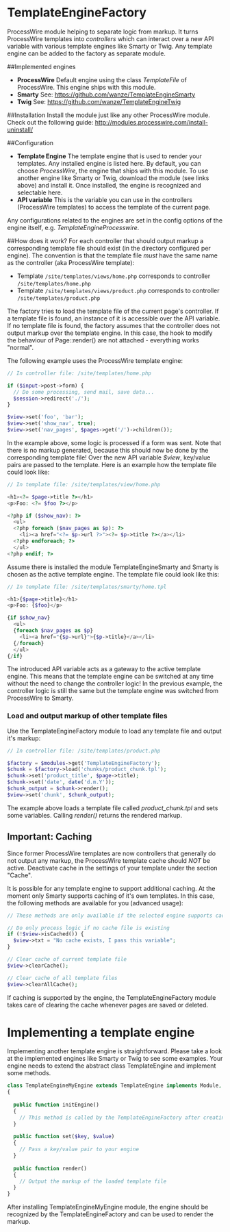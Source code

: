 TemplateEngineFactory
=====================
ProcessWire module helping to separate logic from markup. It turns ProcessWire templates into *controllers* which can interact over a new API variable with various template engines like Smarty or Twig. Any template engine can be added to the factory as separate module.

##Implemented engines
* **ProcessWire** Default engine using the class *TemplateFile* of ProcessWire. This engine ships with this module.
* **Smarty** See: https://github.com/wanze/TemplateEngineSmarty
* **Twig** See: https://github.com/wanze/TemplateEngineTwig

##Installation
Install the module just like any other ProcessWire module. Check out the following guide: http://modules.processwire.com/install-uninstall/

##Configuration
* **Template Engine** The template engine that is used to render your templates. Any installed engine is listed here. By default, you can choose *ProcessWire*, the engine that ships with this module. To use another engine like Smarty or Twig, download the module (see links above) and install it. Once installed, the engine is recognized and selectable here.
* **API variable** This is the variable you can use in the controllers (ProcessWire templates) to access the template of the current page.

Any configurations related to the engines are set in the config options of the engine itself, e.g. *TemplateEngineProcesswire*.

##How does it work?
For each controller that should output markup a corresponding template file should exist (in the directory configured per engine). The convention is that the template file *must* have the same name as the controller (aka ProcessWire template):

* Template `/site/templates/views/home.php` corresponds to controller `/site/templates/home.php`
* Template `/site/templates/views/product.php` corresponds to controller `/site/templates/product.php`

The factory tries to load the template file of the current page's controller. If a template file is found, an instance of it is accessible over the API variable. If no template file is found, the factory assumes that the controller does not output markup over the template engine. In this case, the hook to modify the behaviour of Page::render() are not attached - everything works "normal".

The following example uses the ProcessWire template engine:
```php
// In controller file: /site/templates/home.php

if ($input->post->form) {
  // Do some processing, send mail, save data...
  $session->redirect('./');
}

$view->set('foo', 'bar');
$view->set('show_nav', true);
$view->set('nav_pages', $pages->get('/')->children());
```
In the example above, some logic is processed if a form was sent. Note that there is no markup generated, because this should now be done by the corresponding template file! Over the new API variable *$view*, key/value pairs are passed to the template. Here is an example how the template file could look like:
```php
// In template file: /site/templates/view/home.php

<h1><?= $page->title ?></h1>
<p>Foo: <?= $foo ?></p>

<?php if ($show_nav): ?>
  <ul>
  <?php foreach ($nav_pages as $p): ?>
    <li><a href="<?= $p->url ?>"><?= $p->title ?></a></li>
  <?php endforeach; ?>
  </ul>
<?php endif; ?>
```
Assume there is installed the module TemplateEngineSmarty and Smarty is chosen as the active template engine. The template file could look like this:
```php
// In template file: /site/templates/smarty/home.tpl

<h1>{$page->title}</h1>
<p>Foo: {$foo}</p>

{if $show_nav}
  <ul>
  {foreach $nav_pages as $p}
    <li><a href="{$p->url}">{$p->title}</a></li>
  {/foreach}
  </ul>
{/if}
```
The introduced API variable acts as a gateway to the active template engine. This means that the template engine can be switched at any time without the need to change the controller logic! In the previous example, the controller logic is still the same but the template engine was switched from ProcessWire to Smarty. 

### Load and output markup of other template files
Use the TemplateEngineFactory module to load any template file and output it's markup:
```php
// In controller file: /site/templates/product.php

$factory = $modules->get('TemplateEngineFactory');
$chunk = $factory->load('chunks/product_chunk.tpl');
$chunk->set('product_title', $page->title);
$chunk->set('date', date('d.m.Y'));
$chunk_output = $chunk->render();
$view->set('chunk', $chunk_output);
```
The example above loads a template file called *product_chunk.tpl* and sets some variables. Calling *render()* returns the rendered markup.

## Important: Caching
Since former ProcessWire templates are now controllers that generally do not output any markup, the ProcessWire template cache should *NOT* be active. Deactivate cache in the settings of your template under the section "Cache".

It is possible for any template engine to support additional caching. At the moment only Smarty supports caching of it's own templates. In this case, the following methods are available for you (advanced usage):
```php
// These methods are only available if the selected engine supports caching!!

// Do only process logic if no cache file is existing
if (!$view->isCached()) {
  $view->txt = "No cache exists, I pass this variable";
}

// Clear cache of current template file
$view->clearCache();

// Clear cache of all template files
$view->clearAllCache();
```
If caching is supported by the engine, the TemplateEngineFactory module takes care of clearing the cache whenever pages are saved or deleted.

# Implementing a template engine
Implementing another template engine is straightforward. Please take a look at the implemented engines like Smarty or Twig to see some examples. Your engine needs to extend the abstract class TemplateEngine and implement some methods.
```php
class TemplateEngineMyEngine extends TemplateEngine implements Module, ConfigurableModule
{
  
  public function initEngine()
  {
    // This method is called by the TemplateEngineFactory after creating an instance. Setup the engine here.
  }
  
  public function set($key, $value)
  {
    // Pass a key/value pair to your engine
  }
  
  public function render()
  {
    // Output the markup of the loaded template file
  }
}
```
After installing TemplateEngineMyEngine module, the engine should be recognized by the TemplateEngineFactory and can be used to render the markup.
